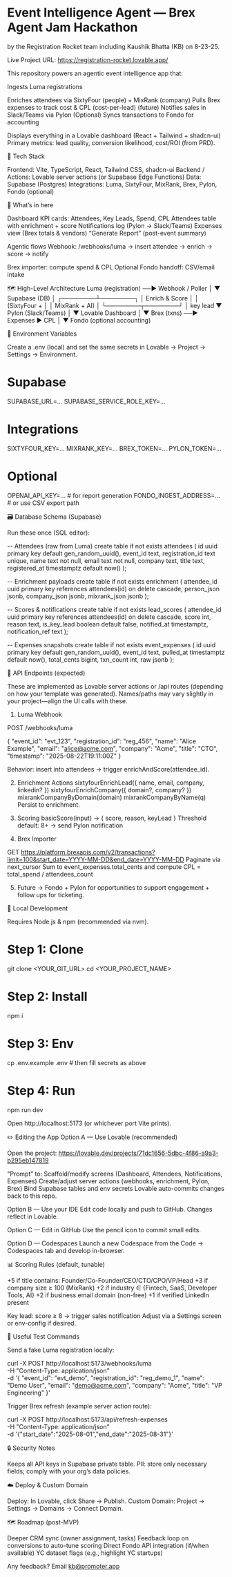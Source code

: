 # Event Intelligence Agent — Brex Agent Jam Hackathon
by the Registration Rocket team including Kaushik Bhatta (KB) on 8-23-25.

Live Project URL: https://registration-rocket.lovable.app/

This repository powers an agentic event intelligence app that:

Ingests Luma registrations

Enriches attendees via SixtyFour (people) + MixRank (company)
Pulls Brex expenses to track cost & CPL (cost-per-lead)
(future) Notifies sales in Slack/Teams via Pylon
(Optional) Syncs transactions to Fondo for accounting

Displays everything in a Lovable dashboard (React + Tailwind + shadcn-ui)
Primary metrics: lead quality, conversion likelihood, cost/ROI (from PRD).

🧱 Tech Stack

Frontend: Vite, TypeScript, React, Tailwind CSS, shadcn-ui
Backend / Actions: Lovable server actions (or Supabase Edge Functions)
Data: Supabase (Postgres)
Integrations: Luma, SixtyFour, MixRank, Brex, Pylon, Fondo (optional)

🚀 What’s in here

Dashboard
KPI cards: Attendees, Key Leads, Spend, CPL
Attendees table with enrichment + score
Notifications log (Pylon → Slack/Teams)
Expenses view (Brex totals & vendors)
“Generate Report” (post-event summary)

Agentic flows
Webhook: /webhooks/luma → insert attendee → enrich → score → notify

Brex importer: compute spend & CPL
Optional Fondo handoff: CSV/email intake

🗺️ High-Level Architecture
Luma (registration) ──▶ Webhook / Poller
                           │
                           ▼
                     Supabase (DB)
                           │
                  ┌────────┴────────┐
                  │  Enrich & Score │
                  │  (SixtyFour +   │
                  │   MixRank + AI) │
                  └────────┬────────┘
                           │ key lead
                           ▼
                       Pylon (Slack/Teams)
                           │
                           ▼
                      Lovable Dashboard
                           │
                           ▼
                Brex (txns) ──▶ Expenses ▶ CPL
                           │
                           ▼
                Fondo (optional accounting)

🔑 Environment Variables

Create a .env (local) and set the same secrets in Lovable → Project → Settings → Environment.

# Supabase
SUPABASE_URL=...
SUPABASE_SERVICE_ROLE_KEY=...

# Integrations
SIXTYFOUR_KEY=...
MIXRANK_KEY=...
BREX_TOKEN=...
PYLON_TOKEN=...

# Optional
OPENAI_API_KEY=...      # for report generation
FONDO_INGEST_ADDRESS=... # or use CSV export path

🗃️ Database Schema (Supabase)

Run these once (SQL editor):

-- Attendees (raw from Luma)
create table if not exists attendees (
  id uuid primary key default gen_random_uuid(),
  event_id text,
  registration_id text unique,
  name text not null,
  email text not null,
  company text,
  title text,
  registered_at timestamptz default now()
);

-- Enrichment payloads
create table if not exists enrichment (
  attendee_id uuid primary key references attendees(id) on delete cascade,
  person_json jsonb,
  company_json jsonb,
  mixrank_json jsonb
);

-- Scores & notifications
create table if not exists lead_scores (
  attendee_id uuid primary key references attendees(id) on delete cascade,
  score int,
  reason text,
  is_key_lead boolean default false,
  notified_at timestamptz,
  notification_ref text
);

-- Expenses snapshots
create table if not exists event_expenses (
  id uuid primary key default gen_random_uuid(),
  event_id text,
  pulled_at timestamptz default now(),
  total_cents bigint,
  txn_count int,
  raw jsonb
);

🧩 API Endpoints (expected)

These are implemented as Lovable server actions or /api routes (depending on how your template was generated). Names/paths may vary slightly in your project—align the UI calls with these.

1) Luma Webhook

POST /webhooks/luma

{
  "event_id": "evt_123",
  "registration_id": "reg_456",
  "name": "Alice Example",
  "email": "alice@acme.com",
  "company": "Acme",
  "title": "CTO",
  "timestamp": "2025-08-22T19:11:00Z"
}


Behavior: insert into attendees → trigger enrichAndScore(attendee_id).

2) Enrichment Actions
sixtyfourEnrichLead({ name, email, company, linkedin? })
sixtyfourEnrichCompany({ domain?, company? })
mixrankCompanyByDomain(domain)
mixrankCompanyByName(q)
Persist to enrichment.

3) Scoring
basicScore(input) → { score, reason, keyLead }
Threshold default: 8+ → send Pylon notification

4) Brex Importer

GET https://platform.brexapis.com/v2/transactions?limit=100&start_date=YYYY-MM-DD&end_date=YYYY-MM-DD
Paginate via next_cursor
Sum to event_expenses.total_cents and compute CPL = total_spend / attendees_count

5) Future -> Fondo + Pylon for opportunities to support engagement + follow ups for ticketing.

🧪 Local Development

Requires Node.js & npm (recommended via nvm).

# Step 1: Clone
git clone <YOUR_GIT_URL>
cd <YOUR_PROJECT_NAME>

# Step 2: Install
npm i

# Step 3: Env
cp .env.example .env   # then fill secrets as above

# Step 4: Run
npm run dev


Open http://localhost:5173
 (or whichever port Vite prints).

✏️ Editing the App
Option A — Use Lovable (recommended)

Open the project: https://lovable.dev/projects/71dc1656-5dbc-4f86-a9a3-b295eb147819

“Prompt” to:
Scaffold/modify screens (Dashboard, Attendees, Notifications, Expenses)
Create/adjust server actions (webhooks, enrichment, Pylon, Brex)
Bind Supabase tables and env secrets
Lovable auto-commits changes back to this repo.

Option B — Use your IDE
Edit code locally and push to GitHub. Changes reflect in Lovable.

Option C — Edit in GitHub
Use the pencil icon to commit small edits.

Option D — Codespaces
Launch a new Codespace from the Code → Codespaces tab and develop in-browser.

📊 Scoring Rules (default, tunable)

+5 if title contains: Founder/Co-Founder/CEO/CTO/CPO/VP/Head
+3 if company size ≥ 100 (MixRank)
+2 if industry ∈ {Fintech, SaaS, Developer Tools, AI}
+2 if business email domain (non-free)
+1 if verified LinkedIn present

Key lead: score ≥ 8 → trigger sales notification
Adjust via a Settings screen or env-config if desired.

🧰 Useful Test Commands

Send a fake Luma registration locally:

curl -X POST http://localhost:5173/webhooks/luma \
  -H "Content-Type: application/json" \
  -d '{
    "event_id": "evt_demo",
    "registration_id": "reg_demo_1",
    "name": "Demo User",
    "email": "demo@acme.com",
    "company": "Acme",
    "title": "VP Engineering"
  }'


Trigger Brex refresh (example server action route):

curl -X POST http://localhost:5173/api/refresh-expenses \
  -H "Content-Type: application/json" \
  -d '{"start_date":"2025-08-01","end_date":"2025-08-31"}'



🔒 Security Notes

Keeps all API keys in Supabase private table.
PII: store only necessary fields; comply with your org’s data policies.

☁️ Deploy & Custom Domain

Deploy: In Lovable, click Share → Publish.
Custom Domain: Project → Settings → Domains → Connect Domain.

🗺️ Roadmap (post-MVP)

Deeper CRM sync (owner assignment, tasks)
Feedback loop on conversions to auto-tune scoring
Direct Fondo API integration (if/when available)
YC dataset flags (e.g., highlight YC startups)

Any feedback? Email kb@promoter.app
